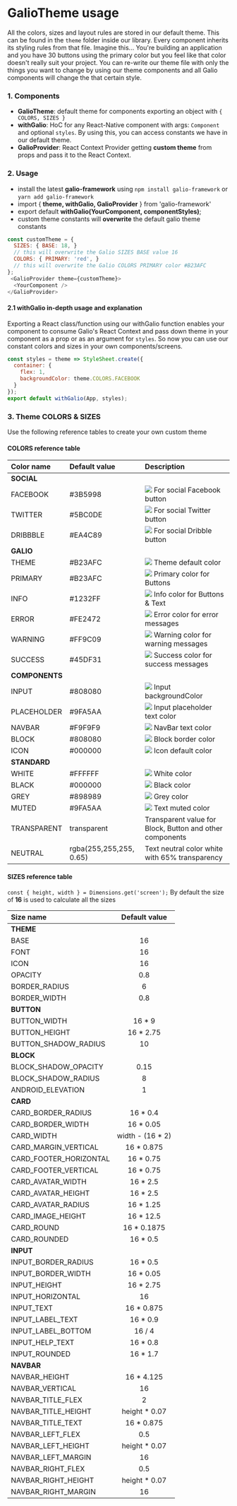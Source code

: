 # GalioTheme usage

All the colors, sizes and layout rules are stored in our default theme. This can be found in the `theme` folder inside our library. Every component inherits its styling rules from that file. Imagine this... You're building an application and you have 30 buttons using the primary color but you feel like that color doesn't really suit your project. You can re-write our theme file with only the things you want to change by using our theme components and all Galio components will change the that certain style.

 ### 1. Components
- **GalioTheme**: default theme for components exporting an object with `{ COLORS, SIZES }`
- **withGalio**: HoC for any React-Native component with args: `Component` and optional `styles`. By using this, you can access constants we have in our default theme.
- **GalioProvider**: React Context Provider getting **custom theme** from props and pass it to the React Context.

 ### 2. Usage
- install the latest **galio-framework** using `npm install galio-framework` or `yarn add galio-framework`
- import { **theme, withGalio, GalioProvider** } from 'galio-framework'
- export default **withGalio(YourComponent, componentStyles)**;
- custom theme constants will **overwrite** the default galio theme constants

```js
const customTheme = {
  SIZES: { BASE: 18, } 
  // this will overwrite the Galio SIZES BASE value 16
  COLORS: { PRIMARY: 'red', } 
  // this will overwrite the Galio COLORS PRIMARY color #B23AFC
};
 <GalioProvider theme={customTheme}>
  <YourComponent />
</GalioProvider>
```

#### 2.1 withGalio in-depth usage and explanation
Exporting a React class/function using our withGalio function enables your component to consume Galio's React Context and pass down theme in your component as a prop or as an argument for `styles`. So now you can use our constant colors and sizes in your own components/screens.

```js
const styles = theme => StyleSheet.create({
  container: {
    flex: 1,
    backgroundColor: theme.COLORS.FACEBOOK
  }
});
export default withGalio(App, styles);
```

### 3. Theme COLORS & SIZES
Use the following reference tables to create your own custom theme

#### COLORS reference table
**Color name** | **Default value** | **Description** |
:--- | :--- | :--- |
**SOCIAL** | 
FACEBOOK | #3B5998 | ![](https://dummyimage.com/40x12/3B5998/000000.png&text=+) For social Facebook button
TWITTER | #5BC0DE | ![](https://dummyimage.com/40x12/5BC0DE/000000.png&text=+) For social Twitter button
DRIBBBLE | #EA4C89 | ![](https://dummyimage.com/40x12/EA4C89/000000.png&text=+) For social Dribble button
**GALIO** | 
THEME | #B23AFC | ![](https://dummyimage.com/40x12/B23AFC/000000.png&text=+) Theme default color
PRIMARY | #B23AFC | ![](https://dummyimage.com/40x12/B23AFC/000000.png&text=+) Primary color for Buttons
INFO | #1232FF | ![](https://dummyimage.com/40x12/1232FF/000000.png&text=+) Info color for Buttons & Text
ERROR | #FE2472 | ![](https://dummyimage.com/40x12/FE2472/000000.png&text=+) Error color for error messages
WARNING | #FF9C09 | ![](https://dummyimage.com/40x12/FF9C09/000000.png&text=+) Warning color for warning messages
SUCCESS | #45DF31 | ![](https://dummyimage.com/40x12/45DF31/000000.png&text=+) Success color for success messages
**COMPONENTS** | 
INPUT | #808080 | ![](https://dummyimage.com/40x12/808080/000000.png&text=+) Input backgroundColor
PLACEHOLDER | #9FA5AA | ![](https://dummyimage.com/40x12/9FA5AA/000000.png&text=+) Input placeholder text color
NAVBAR | #F9F9F9 | ![](https://dummyimage.com/40x12/F9F9F9/000000.png&text=+) NavBar text color
BLOCK | #808080 | ![](https://dummyimage.com/40x12/808080/000000.png&text=+) Block border color
ICON | #000000 | ![](https://dummyimage.com/40x12/000000/000000.png&text=+) Icon default color
**STANDARD** | 
WHITE | #FFFFFF | ![](https://dummyimage.com/40x12/FFFFFF/000000.png&text=+) White color
BLACK | #000000 | ![](https://dummyimage.com/40x12/000000/000000.png&text=+) Black color
GREY | #898989 | ![](https://dummyimage.com/40x12/898989/000000.png&text=+) Grey color
MUTED | #9FA5AA | ![](https://dummyimage.com/40x12/9FA5AA/000000.png&text=+) Text muted color
TRANSPARENT | transparent | Transparent value for Block, Button and other components
NEUTRAL | rgba(255,255,255, 0.65) | Text neutral color white with 65% transparency

 #### SIZES reference table
`const { height, width } = Dimensions.get('screen');`
By default the size of **16** is used to calculate all the sizes

 **Size name** | **Default value**
:--- | :---: 
**THEME** | 
BASE | 16 | 
FONT | 16 | 
ICON | 16 | 
OPACITY | 0.8 | 
BORDER_RADIUS | 6 | 
BORDER_WIDTH | 0.8 | 
**BUTTON** | 
BUTTON_WIDTH | 16 * 9 | 
BUTTON_HEIGHT | 16 * 2.75 | 
BUTTON_SHADOW_RADIUS | 10 | 
**BLOCK** |
BLOCK_SHADOW_OPACITY | 0.15 | 
BLOCK_SHADOW_RADIUS | 8 | 
ANDROID_ELEVATION | 1 |
**CARD** | 
CARD_BORDER_RADIUS | 16 * 0.4 | 
CARD_BORDER_WIDTH | 16 * 0.05 | 
CARD_WIDTH | width - (16 * 2) | 
CARD_MARGIN_VERTICAL | 16 * 0.875 | 
CARD_FOOTER_HORIZONTAL | 16 * 0.75 | 
CARD_FOOTER_VERTICAL | 16 * 0.75 | 
CARD_AVATAR_WIDTH | 16 * 2.5 | 
CARD_AVATAR_HEIGHT | 16 * 2.5 | 
CARD_AVATAR_RADIUS | 16 * 1.25 | 
CARD_IMAGE_HEIGHT | 16 * 12.5 | 
CARD_ROUND | 16 * 0.1875 | 
CARD_ROUNDED | 16 * 0.5 | 
**INPUT** | 
INPUT_BORDER_RADIUS | 16 * 0.5 |
INPUT_BORDER_WIDTH | 16 * 0.05 |
INPUT_HEIGHT | 16 * 2.75 |
INPUT_HORIZONTAL | 16 |
INPUT_TEXT | 16 * 0.875 |
INPUT_LABEL_TEXT | 16 * 0.9 |
INPUT_LABEL_BOTTOM | 16 / 4 |
INPUT_HELP_TEXT | 16 * 0.8 |
INPUT_ROUNDED | 16 * 1.7 |
**NAVBAR** |
NAVBAR_HEIGHT | 16 * 4.125 |
NAVBAR_VERTICAL | 16 |
NAVBAR_TITLE_FLEX | 2 |
NAVBAR_TITLE_HEIGHT | height * 0.07 |
NAVBAR_TITLE_TEXT | 16 * 0.875 |
NAVBAR_LEFT_FLEX | 0.5 |
NAVBAR_LEFT_HEIGHT | height * 0.07 |
NAVBAR_LEFT_MARGIN | 16 |
NAVBAR_RIGHT_FLEX | 0.5 |
NAVBAR_RIGHT_HEIGHT | height * 0.07 |
NAVBAR_RIGHT_MARGIN | 16 |